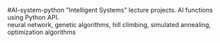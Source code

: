 #AI-system-python
"Intelligent Systems" lecture projects. 
AI functions using Python API.  
neural network, genetic algorithms, hill climbing, simulated annealing, optimization algorithms
